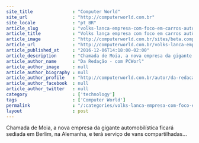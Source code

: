 ```yaml
---
site_title               : "Computer World"
site_url                 : "http://computerworld.com.br"
site_locale              : "pt_BR"
article_slug             : "volks-lanca-empresa-com-foco-em-carros-autonomos-e-servico-de-caronas"
article_title            : "Volks lança empresa com foco em carros autônomos e serviço de caronas"
article_image            : "http://computerworld.com.br/sites/beta.computerworld.com.br/files/news_articles/aplicativo_movel.jpg"
article_url              : "http://computerworld.com.br/volks-lanca-empresa-com-foco-em-carros-autonomos-e-servico-de-caronas"
article_published_at     : "2016-12-06T14:18:00-02:00"
article_description      : "Chamada de Moia, a nova empresa da gigante automobilística ficará sediada em Berlim, na Alemanha, e terá serviço de vans compartilhadas..."
article_author_name      : "Da Redação - com PCWorl"
article_author_image     : null
article_author_biography : null
article_author_profile   : "http://computerworld.com.br/autor/da-redacao-com-pcworld"
article_author_facebook  : null
article_author_twitter   : null
category                 : ['technology']
tags                     : ['Computer World']
permalink                : "/:categories/volks-lanca-empresa-com-foco-em-carros-autonomos-e-servico-de-caronas/"
layout                   : post
---
```


Chamada de Moia, a nova empresa da gigante automobilística ficará sediada em Berlim, na Alemanha, e terá serviço de vans compartilhadas...
